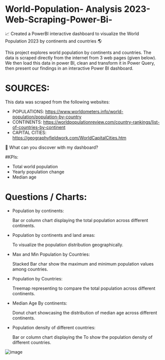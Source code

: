 # World-Population- Analysis 2023-Web-Scraping-Power-Bi-
📈 Created a PowerBI interactive dashboard to visualize the World Population 2023 by continents and countries 🌎

This project explores world population by continents and countries. The data is scraped directly from the internet from 3 web pages (given below). We then load this data in power BI, clean and transform it in Power Query, then present our findings in an interactive Power BI dashboard.
# SOURCES:
This data was scraped from the following websites:

* POPULATIONS: https://www.worldometers.info/world-population/population-by-country
* CONTINENTS: https://worldpopulationreview.com/country-rankings/list-of-countries-by-continent
* CAPITAL CITIES: https://geographyfieldwork.com/WorldCapitalCities.htm

🌟 What can you discover with my dashboard?

#KPIs:
* Total world population
* Yearly population change
* Median age
  
# Questions / Charts:
* Population by continents:
  
   Bar or column chart displaying the total population across different continents.
  
* Population by continents and land areas:
  
   To visualize the population distribution geographically.
  
* Max and Min Population by Countries:
  
   Stacked Bar char show the maximum and minimum population values among countries.
  
* Population by Countries:
  
   Treemap representing to compare the total population across different continents.
  
* Median Age By continents:
  
   Donut chart showcasing the distribution of median age across different continents.
  
* Population density of different countries:
  
  Bar or column chart displaying the To show the population density of different countries.
  
![image](https://github.com/user-attachments/assets/c86fbb7a-4493-477b-a4e6-7d7e4bdece3f)

  
